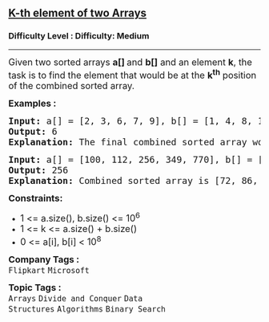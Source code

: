 <h2><a href="https://www.geeksforgeeks.org/problems/k-th-element-of-two-sorted-array1317/1?page=2&difficulty=Medium&sortBy=submissions">K-th element of two Arrays</a></h2><h3>Difficulty Level : Difficulty: Medium</h3><hr><div class="problems_problem_content__Xm_eO"><p><span style="font-size: 18px;">Given two sorted arrays <strong>a[] </strong>and <strong>b[]</strong> and an element <strong>k</strong>, the task is to find the element that would be at the <strong>k<sup>th</sup></strong> position of the combined sorted array.</span></p>
<p><span style="font-size: 18px;"><strong>Examples :</strong></span></p>
<pre><span style="font-size: 18px;"><strong>Input: </strong>a[] = [2, 3, 6, 7, 9], b[] = [1, 4, 8, 10], k = 5
<strong>Output: </strong>6
<strong>Explanation: </strong>The final combined sorted array would be [1, 2, 3, 4, 6, 7, 8, 9, 10]. The 5th element of this array is 6.
</span></pre>
<pre><span style="font-size: 18px;"><strong>Input:</strong> a[] = [100, 112, 256, 349, 770], b[] = [72, 86, 113, 119, 265, 445, 892], k = 7
<strong>Output: </strong>256
<strong>Explanation: </strong>Combined sorted array is [72, 86, 100, 112, 113, 119, 256, 265, 349, 445, 770, 892]. The 7th element of this array is 256.</span></pre>
<p><span style="font-size: 18px;"><strong>Constraints:</strong></span></p>
<ul>
<li><span style="font-size: 18px;">1 &lt;= a.size(), b.size() &lt;= 10<sup>6</sup></span></li>
<li><span style="font-size: 18px;">1 &lt;= k &lt;= a.size() + b.size()</span></li>
<li><span style="font-size: 18px;">0 &lt;= a[i], b[i] &lt; 10<sup>8</sup><br></span></li>
</ul></div><p><span style=font-size:18px><strong>Company Tags : </strong><br><code>Flipkart</code>&nbsp;<code>Microsoft</code>&nbsp;<br><p><span style=font-size:18px><strong>Topic Tags : </strong><br><code>Arrays</code>&nbsp;<code>Divide and Conquer</code>&nbsp;<code>Data Structures</code>&nbsp;<code>Algorithms</code>&nbsp;<code>Binary Search</code>&nbsp;